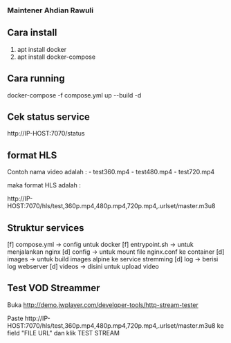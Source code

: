 ### Maintener Ahdian Rawuli ###

## Cara install

1. apt install docker
2. apt install docker-compose

## Cara running

docker-compose -f compose.yml up --build -d

## Cek status service

http://IP-HOST:7070/status

## format HLS

Contoh nama video adalah :	- test360.mp4
				- test480.mp4
				- test720.mp4

maka format HLS adalah :

http://IP-HOST:7070/hls/test,360p.mp4,480p.mp4,720p.mp4,.urlset/master.m3u8

## Struktur services

[f] compose.yml -> config untuk docker
[f] entrypoint.sh -> untuk menjalankan nginx
[d] config -> untuk mount file nginx.conf ke container
[d] images -> untuk build images alpine ke service stremming
[d] log -> berisi log webserver
[d] videos -> disini untuk upload video

## Test VOD Streammer

Buka http://demo.jwplayer.com/developer-tools/http-stream-tester

Paste http://IP-HOST:7070/hls/test,360p.mp4,480p.mp4,720p.mp4,.urlset/master.m3u8 ke field "FILE URL" dan klik TEST STREAM
